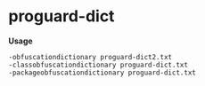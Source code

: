 # proguard-dict

**Usage**

```
-obfuscationdictionary proguard-dict2.txt
-classobfuscationdictionary proguard-dict.txt
-packageobfuscationdictionary proguard-dict.txt
```
